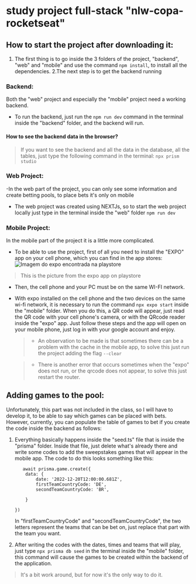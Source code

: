 # study project full-stack  "nlw-copa-rocketseat"

## How to start the project after downloading it:
1. The first thing is to go inside the 3 folders of the project, "backend", "web" and "mobile" and use the command `npm install`, to install all the dependencies.
2.The next step is to get the backend running 

### Backend:
Both the "web" project and especially the "mobile" project need a working backend.
- To run the backend, just run the `npm run dev` command in the terminal inside the "backend" folder, and the backend will run.

#### How to see the backend data in the browser?
> If you want to see the backend and all the data in the database, all the tables, just type the following command in the terminal:
`npx prism studio`

### Web Project:
  -In the web part of the project, you can only see some information and create betting pools, to place bets it's only on mobile
  - The web project was created using NEXTJs, so to start the web project locally just type in the terminal inside the "web" folder `npm run dev`
  
### Mobile Project:
  In the mobile part of the project it is a little more complicated.
  - To be able to use the project, first of all you need to install the "EXPO" app on your cell phone, which you can find in the app stores:
  ![Imagem do expo encontrada na playstore](https://play-lh.googleusercontent.com/algsmuhitlyCU_Yy3IU7-7KYIhCBwx5UJG4Bln-hygBjjlUVCiGo1y8W5JNqYm9WW3s=w240-h480-rw)
  >This is the picture from the expo app on playstore
  
  - Then, the cell phone and your PC must be on the same WI-FI network.
  
  - With expo installed on the cell phone and the two devices on the same wi-fi network, it is necessary to run the command `npx expo start` inside the "mobile" folder. When you do this, a QR code will appear, just read the QR code with your cell phone's camera, or with the QRcode reader inside the "expo" app.
     Just follow these steps and the app will open on your mobile phone, just log in with your google account and enjoy.
    
    > - An observation to be made is that sometimes there can be a problem with the cache in the mobile app, to solve this just run the project adding the flag `--clear`
    
    > - There is another error that occurs sometimes when the "expo" does not run, or the qrcode does not appear, to solve this just restart the router.


## Adding games to the pool:
Unfortunately, this part was not included in the class, so I will have to develop it, to be able to say which games can be placed with bets.
However, currently, you can populate the table of games to bet if you create the code inside the backend as follows:

1. Everything basically happens inside the "seed.ts" file that is inside the "prisma" folder. Inside that file, just delete what's already there and write some codes to add the sweepstakes games that will appear in the mobile app. The code to do this looks something like this:
    ```
       await prisma.game.create({
        data: {
            date: '2022-12-20T12:00:00.681Z',
            firstTeamCountryCode: 'DE',
            secondTeamCountryCode: 'BR',
            
        }
        
    })
    ```
   In "firstTeamCountryCode" and "secondTeamCountryCode", the two letters represent the teams that can be bet on, just replace that part with the team you want.
    
2. After writing the codes with the dates, times and teams that will play, just type `npx prisma db seed` in the terminal inside the "mobile" folder, this command will cause the games to be created within the backend of the application.

> It's a bit work around, but for now it's the only way to do it.
    
